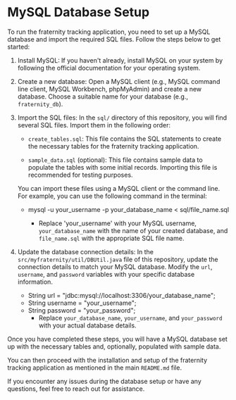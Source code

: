 # MySQL Database Setup

To run the fraternity tracking application, you need to set up a MySQL database and import the required SQL files. Follow the steps below to get started:

1. Install MySQL: If you haven't already, install MySQL on your system by following the official documentation for your operating system.

2. Create a new database: Open a MySQL client (e.g., MySQL command line client, MySQL Workbench, phpMyAdmin) and create a new database. Choose a suitable name for your database (e.g., `fraternity_db`).

3. Import the SQL files: In the `sql/` directory of this repository, you will find several SQL files. Import them in the following order:

   - `create_tables.sql`: This file contains the SQL statements to create the necessary tables for the fraternity tracking application.

   - `sample_data.sql` (optional): This file contains sample data to populate the tables with some initial records. Importing this file is recommended for testing purposes.

   You can import these files using a MySQL client or the command line. For example, you can use the following command in the terminal:
   
      - mysql -u your_username -p your_database_name < sql/file_name.sql
      
           - Replace 'your_username' with your MySQL username, `your_database_name` with the name of your created database, and `file_name.sql` with the appropriate SQL file name.
      
4. Update the database connection details: In the `src/myfraternity/util/DBUtil.java` file of this repository, update the connection details to match your MySQL database. Modify the `url`, `username`, and `password` variables with your specific database information.

   - String url = "jdbc:mysql://localhost:3306/your_database_name";
   - String username = "your_username";
   - String password = "your_password";
      - Replace `your_database_name`, `your_username`, and `your_password` with your actual database details. 



Once you have completed these steps, you will have a MySQL database set up with the necessary tables and, optionally, populated with sample data. 

You can then proceed with the installation and setup of the fraternity tracking application as mentioned in the main `README.md` file.

If you encounter any issues during the database setup or have any questions, feel free to reach out for assistance.
